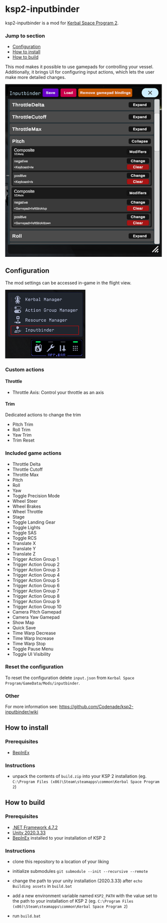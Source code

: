 # ksp2-inputbinder

ksp2-inputbinder is a mod for [Kerbal Space Program 2](https://en.wikipedia.org/wiki/Kerbal_Space_Program_2).

### Jump to section

* [Configuration](#configuration)
* [How to install](#how-to-install)
* [How to build](#how-to-build)

This mod makes it possible to use gamepads for controlling your vessel. Additionally, it brings UI for configuring input actions, which lets the user make more detailed changes.

![Settings Panel](https://github.com/Codenade/Codenade/blob/main/ksp2-inputbinder-panel.png?raw=true)

## Configuration

The mod settings can be accessed in-game in the flight view.

![AppBar](https://github.com/Codenade/Codenade/blob/05bb56f4755e55ecd7953ca2ef4baf3d16695c7f/ksp2-inputbinder-appbar.png?raw=true)

### Custom actions

#### Throttle
* Throttle Axis: Control your throttle as an axis

#### Trim
Dedicated actions to change the trim
* Pitch Trim
* Roll Trim
* Yaw Trim
* Trim Reset

### Included game actions

* Throttle Delta
* Throttle Cutoff
* Throttle Max
* Pitch
* Roll
* Yaw
* Toggle Precision Mode
* Wheel Steer
* Wheel Brakes
* Wheel Throttle
* Stage
* Toggle Landing Gear
* Toggle Lights
* Toggle SAS
* Toggle RCS
* Translate X
* Translate Y
* Translate Z
* Trigger Action Group 1
* Trigger Action Group 2
* Trigger Action Group 3
* Trigger Action Group 4
* Trigger Action Group 5
* Trigger Action Group 6
* Trigger Action Group 7
* Trigger Action Group 8
* Trigger Action Group 9
* Trigger Action Group 10
* Camera Pitch Gamepad
* Camera Yaw Gamepad
* Show Map
* Quick Save
* Time Warp Decrease
* Time Warp Increase
* Time Warp Stop
* Toggle Pause Menu
* Toggle UI Visibility

### Reset the configuration

To reset the configuration delete `input.json` from `Kerbal Space Program/GameData/Mods/inputbinder`.

### Other

For more information see: https://github.com/Codenade/ksp2-inputbinder/wiki

## How to install

### Prerequisites

* [BepInEx](https://docs.bepinex.dev/articles/user_guide/installation/index.html)

### Instructions

* unpack the contents of `build.zip` into your KSP 2 installation (eg. `C:\Program Files (x86)\Steam\steamapps\common\Kerbal Space Program 2`)

## How to build

### Prerequisites

* [.NET Framework 4.7.2](https://dotnet.microsoft.com/en-us/download/dotnet-framework/net472)
* [Unity 2020.3.33](https://unity.com/releases/editor/archive)
* [BepInEx](https://docs.bepinex.dev/articles/user_guide/installation/index.html) installed to your installation of KSP 2

### Instructions

* clone this repository to a location of your liking

* initialize submodules `git submodule --init --recursive --remote`

* change the path to your unity installation (2020.3.33) after `echo Building assets` in `build.bat`

* add a new environment variable named `KSP2_PATH` with the value set to the path to your installation of KSP 2 (eg. `C:\Program Files (x86)\Steam\steamapps\common\Kerbal Space Program 2`)

* run `build.bat`
